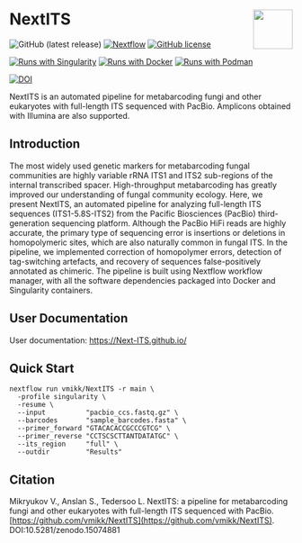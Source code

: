 # NextITS <img src='images/NextITS_logo.svg' align="right" height="70" />

![GitHub (latest release)](https://img.shields.io/github/v/release/vmikk/NextITS?label=GitHub%20release&color=23aa62)
[![Nextflow](https://img.shields.io/badge/version-%E2%89%A525.04.2-green?style=flat&logo=nextflow&logoColor=white&color=%230DC09D&link=https%3A%2F%2Fnextflow.io)](https://www.nextflow.io/)
[![GitHub license](https://img.shields.io/github/license/vmikk/NextITS)](https://github.com/vmikk/NextITS/blob/main/LICENSE)  

[![Runs with Singularity](https://img.shields.io/badge/Runs%20with-Singularity-blue?style=flat&logo=singularity)](https://cloud.sylabs.io/library/vmiks/nextits/nextits)
[![Runs with Docker](https://img.shields.io/badge/Runs%20with-Docker-blue?style=flat&logo=docker)](https://hub.docker.com/r/vmikk/nextits/tags)
[![Runs with Podman](https://img.shields.io/badge/Runs%20with-Podman-blue?style=flat&logo=podman)](https://podman.io/)  

[![DOI](https://zenodo.org/badge/DOI/10.5281/zenodo.15074881.svg)](https://doi.org/10.5281/zenodo.15074881)

NextITS is an automated pipeline for metabarcoding fungi and other eukaryotes with full-length ITS sequenced with PacBio.
Amplicons obtained with Illumina are also supported.

## Introduction

The most widely used genetic markers for metabarcoding fungal communities are highly variable rRNA ITS1 and ITS2 sub-regions of the internal transcribed spacer. High-throughput metabarcoding has greatly improved our understanding of fungal community ecology. Here, we present NextITS, an automated pipeline for analyzing full-length ITS sequences (ITS1-5.8S-ITS2) from the Pacific Biosciences (PacBio) third-generation sequencing platform. Although the PacBio HiFi reads are highly accurate, the primary type of sequencing error is insertions or deletions in homopolymeric sites, which are also naturally common in fungal ITS. In the pipeline, we implemented correction of homopolymer errors, detection of tag-switching artefacts, and recovery of sequences false-positively annotated as chimeric. The pipeline is built using Nextflow workflow manager, with all the software dependencies packaged into Docker and Singularity containers.

## User Documentation

User documentation: https://Next-ITS.github.io/  

## Quick Start

```
nextflow run vmikk/NextITS -r main \
  -profile singularity \
  -resume \
  --input          "pacbio_ccs.fastq.gz" \
  --barcodes       "sample_barcodes.fasta" \
  --primer_forward "GTACACACCGCCCGTCG" \
  --primer_reverse "CCTSCSCTTANTDATATGC" \
  --its_region     "full" \
  --outdir         "Results"
```

## Citation

Mikryukov V., Anslan S., Tedersoo L. NextITS: a pipeline for metabarcoding fungi and other eukaryotes with full-length ITS sequenced with PacBio. [https://github.com/vmikk/NextITS](https://github.com/vmikk/NextITS). DOI:10.5281/zenodo.15074881

